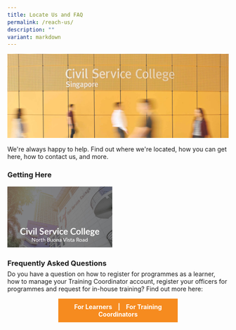 ```yaml
---
title: Locate Us and FAQ
permalink: /reach-us/
description: ""
variant: markdown
---
```

<style>
.grid-container {
	display: grid;
	grid-template-columns: 1fr 1fr;
	grid-gap: 5%;
	}
	
.button {
	display: block;
	background-color: #F68B1F;
	color:white !important;
	text-decoration: none !important; 
	padding: 0.7em;
	text-align: center;
	width: 50%;
	height: 60%;
	font-weight: bold;
	transition: all 0.5s ease;
	}
	
.btn-div {
	display: flex;
	justify-content: center;
	align-items: center;
	
	}	
	
.button:hover {
	background-color:#9F2943;
	
	}
hr {
	margin-bottom: 1em;
	margin-top: 1em;
	}
</style>

	
<img src="/images/Reach%20Us/reach_us.jpg">
	



We're always happy to help. Find out where we're located, how you can get here, how to contact us, and more.

<h3>Getting Here</h3>
<div class="grid-container">

<div><a href="/getting-to-csc"><img src="/images/Reach Us/GettingHere_CSC_BV.jpg"></a></div>


</div>

<h3 style="margin-bottom:-0.5em;">Frequently Asked Questions</h3>
<p>Do you have a question on how to register for programmes as a learner, how to manage your Training Coordinator account, register your officers for programmes and request for in-house training? Find out more here:</p>


<div class="btn-div">
<a class="button" href="/faq/">For Learners &nbsp; &nbsp;|&nbsp; &nbsp; For Training Coordinators</a>
</div>